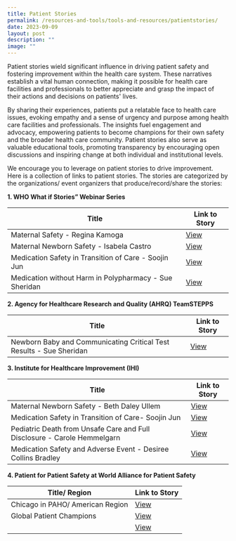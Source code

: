```yaml
---
title: Patient Stories
permalink: /resources-and-tools/tools-and-resources/patientstories/
date: 2023-09-09
layout: post
description: ""
image: ""
---
```

Patient stories wield significant influence in driving patient safety and fostering improvement within the health care system. These narratives establish a vital human connection, making it possible for health care facilities and professionals to better appreciate and grasp the impact of their actions and decisions on patients' lives.

By sharing their experiences, patients put a relatable face to health care issues, evoking empathy and a sense of urgency and purpose among health care facilities and professionals. The insights fuel engagement and advocacy, empowering patients to become champions for their own safety and the broader health care community. Patient stories also serve as valuable educational tools, promoting transparency by encouraging open discussions and inspiring change at both individual and institutional levels.

We encourage you to leverage on patient stories to drive improvement. Here is a collection of links to patient stories. The stories are categorized by the organizations/ event organizers that produce/record/share the stories:

**1. WHO What if Stories” Webinar Series**

| Title | Link to Story | 
| -------- | -------- | 
| Maternal Safety - Regina Kamoga    | [View](https://www.youtube.com/embed/irCPCktoMXg)|
|Maternal Newborn Safety - Isabela Castro    | [View](https://youtu.be/lhUUDLM_iJk)
| Medication Safety in Transition of Care - Soojin Jun   |[View](https://www.youtube.com/embed/xST1MZgHQGg)|
| Medication without Harm in Polypharmacy - Sue Sheridan   | [View](https://www.youtube.com/embed/zzJPQrhKfGk)
      
**2. Agency for Healthcare Research and Quality (AHRQ) TeamSTEPPS**

| Title | Link to Story | 
| -------- | -------- | 
| Newborn Baby and Communicating Critical Test Results - Sue Sheridan | [View](https://youtu.be/Dn5zk49RLC8)

**3. Institute for Healthcare Improvement (IHI)**

| Title | Link to Story | 
| -------- | -------- | 
| Maternal Newborn Safety - Beth Daley Ullem | [View](https://youtu.be/8plufSBnjKE)|
| Medication Safety in Transition of Care- Soojin Jun | [View](https://youtu.be/lXnK04uTdaU)|
| Pediatric Death from Unsafe Care and Full Disclosure - Carole Hemmelgarn | [View](https://youtu.be/nm4Rjll2d10)|
| Medication Safety and Adverse Event - Desiree Collins Bradley | [View](https://youtu.be/lmvxL42WKdI)|

**4. Patient for Patient Safety at World Alliance for Patient Safety**

| Title/ Region | Link to Story | 
| -------- | -------- | 
| Chicago in PAHO/ American Region| [View](https://youtu.be/KD8A9bq2Yxc)|
| Global Patient Champions | [View](https://youtu.be/TxTdA1htQ1s)|
|  | [View](https://youtu.be/TxTdA1htQ1s)|
